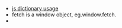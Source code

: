 - [js dictionary usage](https://flexiple.com/javascript-dictionary/)
- fetch is a window object, eg.window.fetch.
- 
